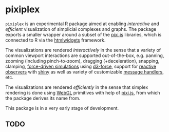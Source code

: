 # pixiplex

`pixiplex` is an experimental R package aimed at enabling _interactive_ and _efficient_ visualization of simplicial complexes and graphs. The package exports a smaller wrapper around a subset of the [pixi.js](https://www.pixijs.com/) libraries, which is connected to R via the [htmlwidgets](https://shiny.rstudio.com/articles/htmlwidgets.html) framework.

The visualizations are rendered _interactively_ in the sense that a variety of common viewport interactions are supported out-of-the-box, e.g. panning, zooming (including pinch-to-zoom), dragging (+deceleration), snapping, clamping, [force-driven simulations](https://en.wikipedia.org/wiki/Force-directed_graph_drawing) using [d3-force](https://github.com/d3/d3-force), support for [reactive observers](https://shiny.rstudio.com/reference/shiny/0.14/observe.html) with [shiny](https://shiny.rstudio.com) as well as variety of customizable [message handlers](https://shiny.rstudio.com/articles/js-send-message.html), etc. 

The visualizations are rendered _efficiently_ in the sense that simplex rendering is done using [WebGL](https://www.khronos.org/webgl/) primitives with help of [pixi.js](http://www.pixijs.com/), from which the package derives its name from. 

This package is in a very early stage of development. 

## TODO 
